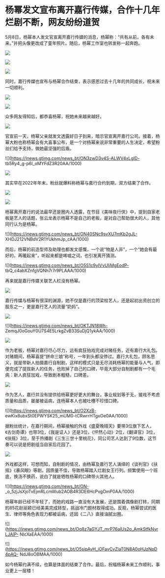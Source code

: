 # 杨幂发文宣布离开嘉行传媒，合作十几年烂剧不断，网友纷纷道贺

5月8日，杨幂本人发文官宣离开嘉行传媒的消息，杨幂称：“共有从前，各有未来。”并把头像更改成了童年照片。随后，杨幂工作室也转发称一起奔跑。

![](https://inews.gtimg.com/news_bt/OWEBKEu2iU2z4LiTTDCwJTdgEwUCv0G38nlMWc2hoTq1cAA/1000)

![](https://inews.gtimg.com/news_bt/OIpoOJUpalsAsbbEgXu9LiMqfxMV1xx9wkSVeh9pp_OLYAA/1000)

![](https://inews.gtimg.com/news_bt/OE7eEPSFSx3APadtkEEDC6-HIrmuSd1sRFWois5oUulxUAA/1000)

同时，嘉行传媒也宣布与杨幂合作结束，表示感恩过去十几年的共同成长，祝未来一切顺利。

![](https://inews.gtimg.com/news_bt/O9ta9M4LVu83qX_rP6Ls7C81g4ypqYv24YYaZYz0xZaQ0AA/1000)

![](https://inews.gtimg.com/news_bt/OYf1qX0yXICsBjUBabl30JtS6uAvKkjMNv7fjL7KAAbLkAA/1000)

众多网友得知后，都恭喜杨幂，祝她未来越来越好。

![](https://inews.gtimg.com/news_bt/OdMu3YC3I30bFx9N5AW_igXOiaS2Gtc193cA8RqvkgOL8AA/1000)

官宣前一天，杨幂父亲就发文透露好日子到来，暗示官宣离开嘉行公司。接着，杨幂大粉也称杨幂会有大喜事公布，是一个对杨幂来说非常重要的人生决定，希望粉丝们给予支持，做她最坚强的后盾。

![](https://inews.gtimg.com/news_bt/ON3zwD3v4S-ALWV4xLglD-
tb5Ry4_g-p6I_oMYFdZ3R20AA/1000)

![](https://inews.gtimg.com/news_bt/OeO6rYXTx1ieQ2aMmwUA9pJNc2kdvgR4Ut7ox3Ikl5ujgAA/1000)

其实早在2022年年末，粉丝就爆料称杨幂与嘉行合约到期，双方结束了合作。

![](https://inews.gtimg.com/news_bt/Oe-m8bkl6Y_CFgDPhC_KU0ZHzWlgwXDy3wVbzF4NUD5OcAA/1000)

![](https://inews.gtimg.com/news_bt/OXDWA14yuPIxzrwxOYI6rLsGqNxNuLE-V3gLJMDUSr4nAAA/1000)

杨幂离开嘉行的说法最早还是圈内人透露，在节目《美味夜行侠》中，提到自家老板是艺人的话题，张云龙表示杨幂不是自己的老板，是对自己帮助很大的人，其他同行认为是杨幂。

![](https://inews.gtimg.com/news_bt/ON40SNc9svXU7mKb2gJL-
XHDJ212VNBdV2R1YUkhmJp_cAA/1000)

而后，杨幂的前造型师及助理也都发文感慨，一个说“物是人非”，一个“她会有最好的，再暖起来”，听起来都是唏嘘之词，也引发离开猜测。

![](https://inews.gtimg.com/news_bt/O5S1c9yIVvUIjMgEodP-
tbQ_c4abXZnfgVQNh7r7r9PLAAA/1000)

再来就是嘉行传媒关联艺人栏没有杨幂。

![](https://inews.gtimg.com/news_bt/O3H7Pqb4_qcwBVpaNgFQ5Rl8uQh1M2t68xGiPjWbrwryUAA/1000)

嘉行传媒与杨幂有很深的渊源，她不仅是嘉行的顶梁柱艺人，还是起初出资创立的股东之一，更是嘉行艺人的流量“奶妈”。

![](https://inews.gtimg.com/news_bt/OOinJQ2lpZWgsFO-b4iy4f6MbW1VQeL_lrLUgUdG_6mZIAA/1000)

![](https://inews.gtimg.com/news_bt/OKTJN18Wh-
ZemqJ0oGouY0U7S4E5LrkgZvB33SuDjQ1ykAA/1000)

![](https://inews.gtimg.com/news_bt/OirydZaFhH9r6IloscdQvOaLYK2KioegIQcZXKQqAKvrcAA/1000)

作为老板，杨幂对嘉行尽心尽力，远有疯狂拍戏完成对赌任务，近有嘉行大礼包。对赌期间，杨幂喜提“拼命三娘”称号，一年到头都没停过。嘉行大礼包，顾名思义，就是带新人拍摄嘉行自制剧，这样的模式只是无尽消耗杨幂的能量与人气，即便完成了提拔新人的任务，也败掉了自己的口碑，毕竟大部分自制剧都有一个毛病：新人疯狂加戏，导致剧本粗糙，口碑差。

![](https://inews.gtimg.com/news_bt/OgvhPiT8HJD8TVsIwWQe7jTy7kyhFCr7bTC4EfIDgKWvoAA/1000)

作为艺人，嘉行并没有提供给杨幂更好更大的舞台，事业规划等于无，接戏不考虑质量和品质，屡屡被诟病，连杨幂本人也被吐槽不珍惜口碑。

![](https://inews.gtimg.com/news_bt/O2XzB-
ewKix8ubxSt0EPWYSK25_mUM0-tCRwrrHTgxOe0AA/1000)

据粉丝统计，在嘉行期间，杨幂接触的外戏《盛夏晚晴天》要带3位旗下艺人，《古剑奇谭》也带3位，《我是证人》还是3位，《怦然心动》2位，《翻译官》3位，《扶摇》3位，至于热播剧《三生三世十里桃花》，同公司艺人达到了9位数，这节奏可以说是把剧组当自家后花园了。

![](https://inews.gtimg.com/news_bt/OQTUzlYoCAAnC0sIX7gK6S-YMdosdKOt_bvD5keJdaO3UAA/1000)

外戏都这样，可想而知，自制剧的情况，由杨幂及嘉行艺人演绎的《谈判官》《扶摇》《暴风眼》等剧，因质量不佳，导致杨幂踏入烂剧女王行列。频繁使用一个班底，换汤不换药，说白了就是牺牲杨幂的口碑带火其他人。

![](https://inews.gtimg.com/news_bt/ON-
_o_5zjJsXjoTvEjmRLcmWub2AOB4R3DE6HcPvgOmP0AA/1000)

杨幂年龄已经不年轻了，而她的戏路一直没有大发展，还是围着偶像剧打转，同期的85花赵丽颖已经美美完成转型，挑战冷门题材取得成功。反观，杨幂尝试的医生、律师等角色表现力都被诟病，还因《二八》直接油腻出圈。

![](https://inews.gtimg.com/news_bt/Oq8z7aGYJT_mrP76alUs2o_AmkStfkNyrLJAlP-
NIcXaEAA/1000)

![](https://inews.gtimg.com/news_bt/O5sipAvH_iOFavCvZlaT0N8A0oHJzNpD4pAQ-
NdJ8oOBMAA/1000)

如今杨幂约满不续，也算是体面的结束了合作。最后，祝福杨幂未来工作顺利，事业更上一层楼！

